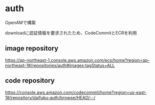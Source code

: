 # auth

OpenAMで構築

downloadに認証情報を要求されたため、CodeCommitとECRを利用

## image repository

https://ap-northeast-1.console.aws.amazon.com/ecs/home?region=ap-northeast-1#/repositories/auth#images;tagStatus=ALL

## code repository

https://console.aws.amazon.com/codecommit/home?region=us-east-1#/repository/daifuku-auth/browse/HEAD/--/
